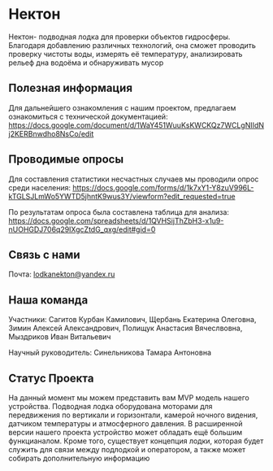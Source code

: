 # Нектон

Нектон- подводная лодка для проверки объектов гидросферы. Благодаря добавлению различных технологий, она сможет проводить проверку чистоты воды, измерять её температуру, анализировать рельеф дна водоёма и обнаруживать мусор

## Полезная информация 

Для дальнейшего ознакомления с нашим проектом, предлагаем ознакомиться с технической документацией:
https://docs.google.com/document/d/1WaY451WuuKsKWCKQz7WCLgNIIdNj2KERBnwdho8NsCo/edit

## Проводимые опросы 

Для составления статистики несчастных случаев мы проводили опрос среди населения:
https://docs.google.com/forms/d/1k7xY1-Y8zuV996L-kTGLSJLmWo5YWTD5jhntK9wus3Y/viewform?edit_requested=true

По результатам опроса была составлена таблица для анализа:
https://docs.google.com/spreadsheets/d/1QVHSijThZbH3-x1u9-nUOHGDJ706q29IXgcZtdG_qxg/edit#gid=0

## Связь с нами

Почта: lodkanekton@yandex.ru

## Наша команда 

Участники: Сагитов Курбан Камилович, Щербань Екатерина Олеговна, Зимин Алексей Александрович, Полищук Анастасия Вячеслвовна, Мыздриков Иван Витальевич

Научный руководитель: Синельникова Тамара Антоновна

## Статус Проекта

На данный момент мы можем представить вам MVP модель нашего устройства. Подводная лодка оборудована моторами для передвижения по вертикали и горизонтали, камерой ночного видения, датчиком температуры и атмосферного давления. В расширенной версии нашего проекта устройство может обладать ещё большим функцианалом. Кроме того, существует концепция лодки, которая будет служить для связи между подлодкой и оператором, а также может собирать дополнительную информацию
